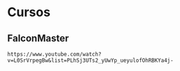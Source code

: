 # Cursos
## FalconMaster
``` 
https://www.youtube.com/watch?v=L0SrVrpegBw&list=PLhSj3UTs2_yUwYp_ueyulofOhRBKYa4j-
``` 
